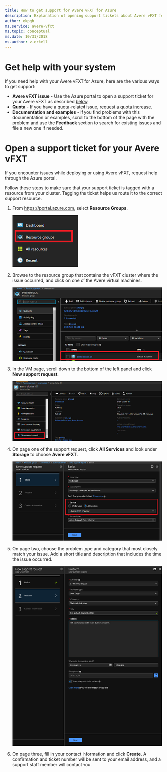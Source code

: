 ```yaml
---
title: How to get support for Avere vFXT for Azure
description: Explanation of opening support tickets about Avere vFXT for Azure
author: ekpgh
ms.service: avere-vfxt
ms.topic: conceptual
ms.date: 10/31/2018
ms.author: v-erkell
---
```


# Get help with your system

If you need help with your Avere vFXT for Azure, here are the various ways to get support:

* **Avere vFXT issue** - Use the Azure portal to open a support ticket for your Avere vFXT as described [below](#open-a-support-ticket-for-your-avere-vfxt).
* **Quota** - If you have a quota-related issue, [request a quota increase](https://docs.microsoft.com/en-us/azure/azure-supportability/resource-manager-core-quotas-request).
* **Documentation and examples** - If you find problems with this documentation or examples, scroll to the bottom of the page with the problem and use the **Feedback** section to search for existing issues and file a new one if needed.  

# Open a support ticket for your Avere vFXT

If you encounter issues while deploying or using Avere vFXT, request help through the Azure portal.  

Follow these steps to make sure that your support ticket is tagged with a resource from your cluster. Tagging the ticket helps us route it to the correct support resource. 

1. From <https://portal.azure.com>, select **Resource Groups**.

   ![screenshot of Azure portal left menu with "Resource groups" circled](media/avere-vfxt-ticket-rg.png)

1. Browse to the resource group that contains the vFXT cluster where the issue occurred, and click on one of the Avere virtual machines.

    ![screenshot of Azure portal resource group "overview" panel with a particular VM circled](media/avere-vfxt-ticket-vm.png)

1. In the VM page, scroll down to the bottom of the left panel and click **New support request**.

    ![Screenshot of the Azure portal VM page for the VM from the previous screenshot. The left menu is scrolled to the bottom and "New support request" is circled.](media/avere-vfxt-ticket-request.png)

1. On page one of the support request, click **All Services** and look under **Storage** to choose **Avere vFXT**.

    ![screenshot of the new support request screen in the Azure portal with the header "Basics" and a circle around the "Service" item. The button "All services" is selected and the drop-down menu field has the value "Avere vFXT"](media/avere-vfxt-ticket-service.png)

1. On page two, choose the problem type and category that most closely match your issue. Add a short title and description that includes the time the issue occurred. 

   ![screenshot of the new support request screen with the header "Problem", which contains many fields that need to be completed](media/avere-vfxt-ticket-problem.png)

1. On page three, fill in your contact information and click **Create**. A confirmation and ticket number will be sent to your email address, and a support staff member will contact you.
